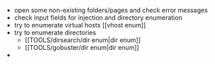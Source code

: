 * open some non-existing folders/pages and check error messages
* check input fields for injection and directory enumeration
* try to enumerate virtual hosts [[vhost enum]]
* try to enumerate directories
	* [[TOOLS/dirsearch/dir enum|dir enum]]
	* [[TOOLS/gobuster/dir enum|dir enum]]
* 